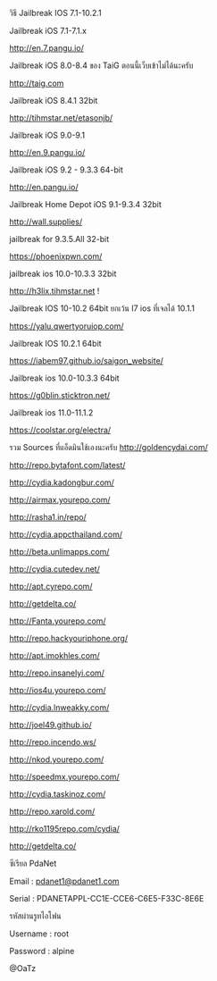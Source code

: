 วิธี Jailbreak IOS 7.1-10.2.1

Jailbreak  iOS 7.1-7.1.x

http://en.7.pangu.io/


Jailbreak  iOS 8.0-8.4 ของ TaiG ตอนนี้เว็บเข้าไม่ได้นะครับ

http://taig.com


Jailbreak  iOS 8.4.1 32bit 

http://tihmstar.net/etasonjb/


Jailbreak  iOS 9.0-9.1

http://en.9.pangu.io/


Jailbreak iOS 9.2 - 9.3.3 64-bit

http://en.pangu.io/


Jailbreak Home Depot  iOS 9.1-9.3.4 32bit

http://wall.supplies/


jailbreak for 9.3.5.All 32-bit

https://phoenixpwn.com/ 


jailbreak ios 10.0-10.3.3 32bit

http://h3lix.tihmstar.net  !   


Jailbreak IOS 10-10.2 64bit ยกเว้น  I7 ios ที่เจลได้ 10.1.1

https://yalu.qwertyoruiop.com/ 


Jailbreak IOS 10.2.1 64bit

https://iabem97.github.io/saigon_website/


Jailbreak ios 10.0-10.3.3 64bit

https://g0blin.sticktron.net/ 


Jailbreak ios 11.0-11.1.2

https://coolstar.org/electra/ 




รวม Sources ที่แอ็ดมินใช้เองนะครับ
http://goldencydai.com/

http://repo.bytafont.com/latest/

http://cydia.kadongbur.com/

http://airmax.yourepo.com/

http://rasha1.in/repo/

http://cydia.appcthailand.com/

http://beta.unlimapps.com/

http://cydia.cutedev.net/

http://apt.cyrepo.com/

http://getdelta.co/

http://Fanta.yourepo.com/

http://repo.hackyouriphone.org/

http://apt.imokhles.com/

http://repo.insanelyi.com/

http://ios4u.yourepo.com/

http://cydia.lnweakky.com/

http://joel49.github.io/

http://repo.incendo.ws/

http://nkod.yourepo.com/

http://speedmx.yourepo.com/

http://cydia.taskinoz.com/

http://repo.xarold.com/

http://rko1195repo.com/cydia/

http://getdelta.co/


ซีเรียล PdaNet

Email : pdanet1@pdanet1.com

Serial : PDANETAPPL-CC1E-CCE6-C6E5-F33C-8E6E


รหัสผ่านรูทไอโฟน

Username : root

Password : alpine 

@OaTz
